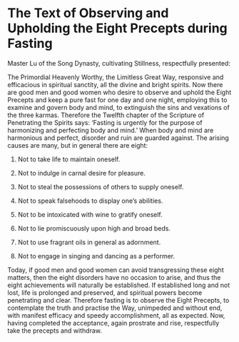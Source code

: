 # The Text of Observing and Upholding the Eight Precepts during Fasting

Master Lu of the Song Dynasty, cultivating Stillness, respectfully presented:

The Primordial Heavenly Worthy, the Limitless Great Way, responsive and efficacious in spiritual sanctity, all the divine and bright spirits. Now there are good men and good women who desire to observe and uphold the Eight Precepts and keep a pure fast for one day and one night, employing this to examine and govern body and mind, to extinguish the sins and vexations of the three karmas. Therefore the Twelfth chapter of the Scripture of Penetrating the Spirits says: ‘Fasting is urgently for the purpose of harmonizing and perfecting body and mind.’ When body and mind are harmonious and perfect, disorder and ruin are guarded against. The arising causes are many, but in general there are eight:

1. Not to take life to maintain oneself.

2. Not to indulge in carnal desire for pleasure.

3. Not to steal the possessions of others to supply oneself.

4. Not to speak falsehoods to display one’s abilities.

5. Not to be intoxicated with wine to gratify oneself.

6. Not to lie promiscuously upon high and broad beds.

7. Not to use fragrant oils in general as adornment.

8. Not to engage in singing and dancing as a performer.

Today, if good men and good women can avoid transgressing these eight matters, then the eight disorders have no occasion to arise, and thus the eight achievements will naturally be established. If established long and not lost, life is prolonged and preserved, and spiritual powers become penetrating and clear. Therefore fasting is to observe the Eight Precepts, to contemplate the truth and practise the Way, unimpeded and without end, with manifest efficacy and speedy accomplishment, all as expected. Now, having completed the acceptance, again prostrate and rise, respectfully take the precepts and withdraw.
